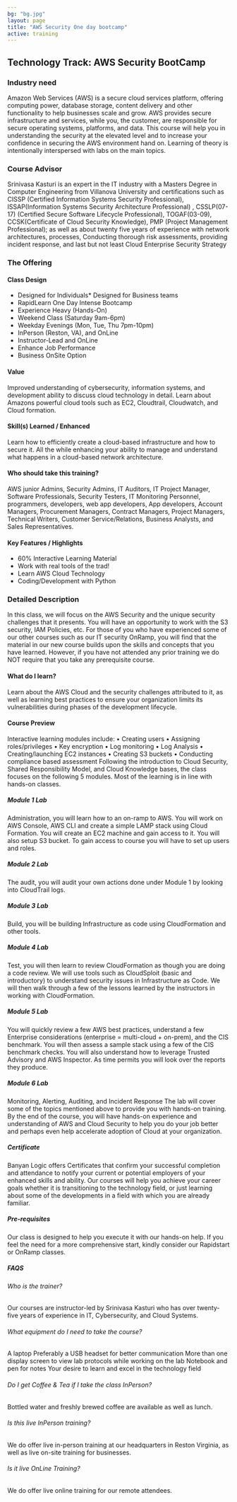 ```yaml
---
bg: "bg.jpg"
layout: page
title: "AWS Security One day bootcamp"
active: training
---
```

## Technology Track: AWS Security BootCamp
### Industry need
Amazon Web Services (AWS) is a secure cloud services platform, offering computing power, database storage, content delivery and other functionality to help businesses scale and grow. AWS provides secure infrastructure and services, while you, the customer, are responsible for secure operating systems, platforms, and data.
This course will help you in understanding the security at the elevated level and to increase your confidence in securing the AWS environment hand on. Learning of theory is intentionally interspersed with labs on the main topics.
### Course Advisor
Srinivasa Kasturi is an expert in the IT industry with a Masters Degree in Computer Engineering from Villanova University and certifications such as CISSP (Certified Information Systems Security Professional), ISSAP(Information Systems Security Architecture Professional) , CSSLP(07-17) (Certified Secure Software Lifecycle Professional), TOGAF(03-09), CCSK(Certificate of Cloud Security Knowledge), PMP (Project Management Professional); as well as about twenty five years of experience with network architectures, processes, Conducting thorough risk assessments, providing incident response, and last but not least Cloud Enterprise Security Strategy 
### The Offering
#### Class Design
* Designed for Individuals* Designed for Business teams
* RapidLearn One Day Intense Bootcamp
* Experience Heavy (Hands-On)
* Weekend Class (Saturday 9am-6pm)
* Weekday Evenings (Mon, Tue, Thu 7pm-10pm)
* InPerson (Reston, VA), and OnLine
* Instructor-Lead and OnLine
* Enhance Job Performance
* Business OnSite Option
#### Value
Improved understanding of cybersecurity, information systems, and development ability to discuss cloud technology in detail. Learn about Amazons powerful cloud tools such as EC2, Cloudtrail, Cloudwatch, and Cloud formation.
#### Skill(s) Learned / Enhanced
Learn how to efficiently create a cloud-based infrastructure and how to secure it. All the while enhancing your ability to manage and understand what happens in a cloud-based network architecture.
#### Who should take this training?
AWS junior Admins, Security Admins, IT Auditors, IT Project Manager, Software Professionals, Security Testers, IT Monitoring Personnel, programmers, developers, web app developers, App developers, Account Managers, Procurement Managers, Contract Managers, Project Managers, Technical Writers, Customer Service/Relations, Business Analysts, and Sales Representatives.
#### Key Features / Highlights
* 60% Interactive Learning Material
* Work with real tools of the trad!
* Learn AWS Cloud Technology
* Coding/Development with Python

### Detailed Description
In this class, we will focus on the AWS Security and the unique security challenges that it presents. You will have an opportunity to work with the S3 security, IAM Policies, etc. For those of you who have experienced some of our other courses such as our IT security OnRamp, you will find that the material in our new course builds upon the skills and concepts that you have learned. However, if you have not attended any prior training we do NOT require that you take any prerequisite course.
#### What do I learn?
Learn about the AWS Cloud and the security challenges attributed to it, as well as learning best practices to ensure your organization limits its vulnerabilities during phases of the development lifecycle.
#### Course Preview
Interactive learning modules include:
• Creating users
• Assigning roles/privileges
• Key encryption
• Log monitoring
• Log Analysis
• Creating/launching EC2 instances
• Creating S3 buckets
• Conducting compliance based assessment
Following the introduction to Cloud Security, Shared Responsibility Model, and Cloud Knowledge bases, the class focuses on the following 5 modules. Most of the learning is in line with hands-on classes.
##### Module 1 Lab
Administration, you will learn how to an on-ramp to AWS. You will work on AWS Console, AWS CLI and create a simple LAMP stack using Cloud Formation. You will create an EC2 machine and gain access to it. You will also setup S3 bucket. To gain access to course you will have to set up users and roles. 
##### Module 2 Lab
The audit, you will audit your own actions done under Module 1 by looking into CloudTrail logs.
##### Module 3 Lab
Build, you will be building Infrastructure as code using CloudFormation and other tools.
##### Module 4 Lab
Test, you will then learn to review CloudFormation as though you are doing a code review. We will use tools such as CloudSploit (basic and introductory) to understand security issues in Infrastructure as Code. We will then walk through a few of the lessons learned by the instructors in working with CloudFormation.
##### Module 5 Lab
You will quickly review a few AWS best practices, understand a few Enterprise considerations (enterprise = multi-cloud + on-prem), and the CIS benchmark.
You will then assess a sample stack using a few of the CIS benchmark checks. You will also understand how to leverage Trusted Advisory and AWS Inspector. As time permits you will look over the reports they produce.
##### Module 6 Lab
Monitoring, Alerting, Auditing, and Incident Response
The lab will cover some of the topics mentioned above to provide you with hands-on training.
By the end of the course, you will have hands-on experience and understanding of AWS and Cloud Security to help you do your job better and perhaps even help accelerate adoption of Cloud at your organization.
##### Certificate
Banyan Logic offers Certificates that confirm your successful completion and attendance to notify your current or potential employers of your enhanced skills and ability.
Our courses will help you achieve your career goals whether it is transitioning to the technology field, or just learning about some of the developments in a field with which you are already familiar.
##### Pre-requisites
Our class is designed to help you execute it with our hands-on help. If you feel the need for a more comprehensive start, kindly consider our Rapidstart or OnRamp classes.
##### FAQS
###### Who is the trainer?
Our courses are instructor-led by Srinivasa Kasturi who has over twenty-five years of experience in IT, Cybersecurity, and Cloud Systems.
###### What equipment do I need to take the course?
A laptop
Preferably a USB headset for better communication
More than one display screen to view lab protocols while working on the lab
Notebook and pen for notes
Your desire to learn and excel in the technology field
###### Do I get Coffee & Tea if I take the class InPerson?
Bottled water and freshly brewed coffee are available as well as lunch.
###### Is this live InPerson training?
We do offer live in-person training at our headquarters in Reston Virginia, as well as live on-site training for businesses.
###### Is it live OnLine Training?
We do offer live online training for our remote attendees.
